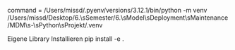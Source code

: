 command = /Users/missd/.pyenv/versions/3.12.1/bin/python -m venv /Users/missd/Desktop/6.\sSemester/6.\sModel\sDeployment\sMaintenance/MDM\s-\sPython\sProjekt/.venv


Eigene Library Installieren
pip install -e .